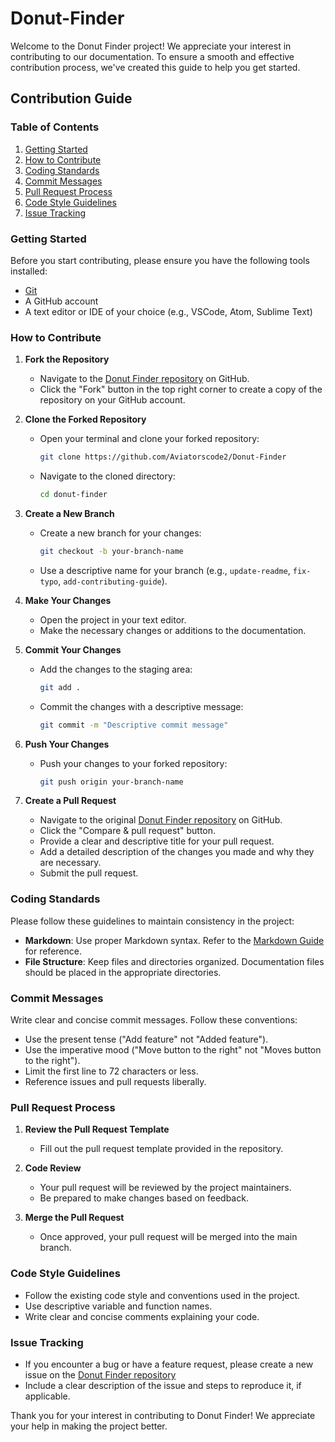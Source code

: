 # Donut-Finder

Welcome to the Donut Finder project! We appreciate your interest in contributing to our documentation. To ensure a smooth and effective contribution process, we've created this guide to help you get started.

## Contribution Guide

### Table of Contents
1. [Getting Started](#getting-started)
2. [How to Contribute](#how-to-contribute)
3. [Coding Standards](#coding-standards)
4. [Commit Messages](#commit-messages)
5. [Pull Request Process](#pull-request-process)
6. [Code Style Guidelines](#code-style-guidelines)
7. [Issue Tracking](#issue-tracking)

### Getting Started

Before you start contributing, please ensure you have the following tools installed:

- [Git](https://git-scm.com/)
- A GitHub account
- A text editor or IDE of your choice (e.g., VSCode, Atom, Sublime Text)

### How to Contribute

1. **Fork the Repository**
   - Navigate to the [Donut Finder repository](https://github.com/Aviatorscode2/Donut-Finder) on GitHub.
   - Click the "Fork" button in the top right corner to create a copy of the repository on your GitHub account.

2. **Clone the Forked Repository**
   - Open your terminal and clone your forked repository:
     ```sh
     git clone https://github.com/Aviatorscode2/Donut-Finder
     ```
   - Navigate to the cloned directory:
     ```sh
     cd donut-finder
     ```

3. **Create a New Branch**
   - Create a new branch for your changes:
     ```sh
     git checkout -b your-branch-name
     ```
   - Use a descriptive name for your branch (e.g., `update-readme`, `fix-typo`, `add-contributing-guide`).

4. **Make Your Changes**
   - Open the project in your text editor.
   - Make the necessary changes or additions to the documentation.

5. **Commit Your Changes**
   - Add the changes to the staging area:
     ```sh
     git add .
     ```
   - Commit the changes with a descriptive message:
     ```sh
     git commit -m "Descriptive commit message"
     ```

6. **Push Your Changes**
   - Push your changes to your forked repository:
     ```sh
     git push origin your-branch-name
     ```

7. **Create a Pull Request**
   - Navigate to the original [Donut Finder repository](https://github.com/Aviatorscode2/Donut-Finder) on GitHub.
   - Click the "Compare & pull request" button.
   - Provide a clear and descriptive title for your pull request.
   - Add a detailed description of the changes you made and why they are necessary.
   - Submit the pull request.

### Coding Standards

Please follow these guidelines to maintain consistency in the project:

- **Markdown**: Use proper Markdown syntax. Refer to the [Markdown Guide](https://www.markdownguide.org/basic-syntax/) for reference.
- **File Structure**: Keep files and directories organized. Documentation files should be placed in the appropriate directories.

### Commit Messages

Write clear and concise commit messages. Follow these conventions:

- Use the present tense ("Add feature" not "Added feature").
- Use the imperative mood ("Move button to the right" not "Moves button to the right").
- Limit the first line to 72 characters or less.
- Reference issues and pull requests liberally.

### Pull Request Process

1. **Review the Pull Request Template**
   - Fill out the pull request template provided in the repository.

2. **Code Review**
   - Your pull request will be reviewed by the project maintainers.
   - Be prepared to make changes based on feedback.

3. **Merge the Pull Request**
   - Once approved, your pull request will be merged into the main branch.

### Code Style Guidelines

- Follow the existing code style and conventions used in the project.
- Use descriptive variable and function names.
- Write clear and concise comments explaining your code.

### Issue Tracking

- If you encounter a bug or have a feature request, please create a new issue on the [Donut Finder repository](https://github.com/Aviatorscode2/Donut-Finder/issues)
- Include a clear description of the issue and steps to reproduce it, if applicable.

Thank you for your interest in contributing to Donut Finder! We appreciate your help in making the project better.